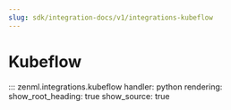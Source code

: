 ```yaml
---
slug: sdk/integration-docs/v1/integrations-kubeflow
---
```


# Kubeflow

::: zenml.integrations.kubeflow
    handler: python
    rendering:
      show_root_heading: true
      show_source: true
